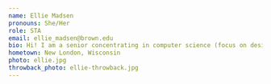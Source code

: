 ```yaml
---
name: Ellie Madsen
pronouns: She/Her
role: STA
email: ellie_madsen@brown.edu
bio: Hi! I am a senior concentrating in computer science (focus on design+src) and environmental studies (focus on equity). I like to read, cook, collect plants, and thrift/sew clothes. My favorite emoji is (not readable)
hometown: New London, Wisconsin
photo: ellie.jpg
throwback_photo: ellie-throwback.jpg
---
```

